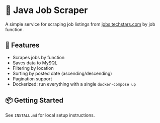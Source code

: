 # 📄 Java Job Scraper

A simple service for scraping job listings from [jobs.techstars.com](https://jobs.techstars.com) by job function.

## 🚀 Features

- Scrapes jobs by function
- Saves data to MySQL
- Filtering by location
- Sorting by posted date (ascending/descending)
- Pagination support
- Dockerized: run everything with a single `docker-compose up`

## 📦 Getting Started

See `INSTALL.md` for local setup instructions.